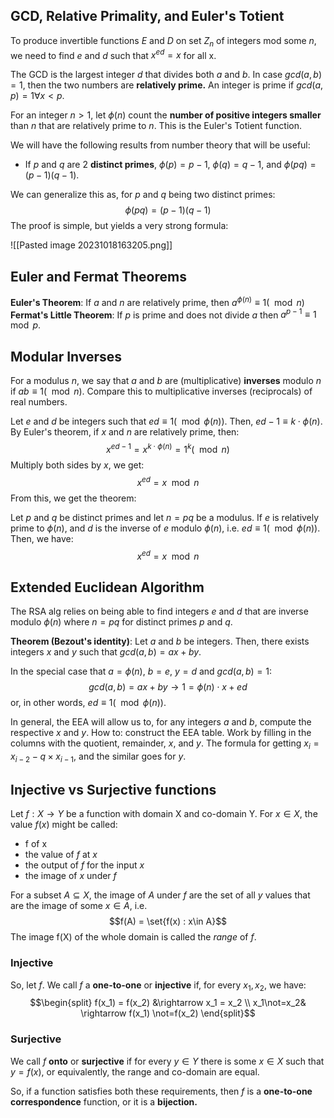 ## GCD, Relative Primality, and Euler's Totient
To produce invertible functions $E$ and $D$ on set $Z_n$ of integers mod some $n$, we need to  find $e$ and $d$ such that $x^{ed} = x$ for all x. 

The GCD is the largest integer $d$ that divides both $a$ and $b$. In case $gcd(a, b) = 1$, then the two numbers are **relatively prime.** An integer is prime if $gcd(a, p) = 1 \forall x < p$.  

For an integer $n > 1$, let $\phi(n)$ count the **number of positive integers smaller** than $n$ that are relatively prime to $n$. This is the Euler's Totient function.

We will have the following results from number theory that will be useful: 
- If $p$ and $q$ are 2 **distinct primes**, $\phi(p) = p-1$,  $\phi(q) = q-1$,  and $\phi(pq) = (p-1)(q -1)$.

We can generalize this as, for $p$ and $q$ being two distinct primes:
$$\phi(pq) = (p-1)(q-1)$$
The proof is simple, but yields a very strong formula: 

![[Pasted image 20231018163205.png]]

## Euler and Fermat Theorems
**Euler's Theorem**: If $a$ and $n$ are relatively prime, then $a^{\phi(n)} \equiv 1 (\mod n)$
**Fermat's Little Theorem**: If $p$ is prime and does not divide $a$ then $a^{p -1} \equiv 1 \mod p$. 

## Modular Inverses
For a modulus $n$, we say that $a$ and $b$ are (multiplicative) **inverses** modulo $n$ if $ab \equiv 1 (\mod n)$. Compare this to multiplicative inverses (reciprocals) of real numbers. 

Let $e$ and $d$ be integers such that $ed \equiv 1 (\mod \phi(n))$. Then, $ed  - 1 \equiv k\cdot \phi(n)$. By Euler's theorem, if $x$ and $n$ are relatively prime, then: 
$$x^{ed - 1} = x^{k\cdot\phi(n)} = 1^k (\mod n)$$
Multiply both sides by $x$, we get: 
$$x^{ed} = x \mod n$$
From this, we get the theorem: 

Let $p$ and $q$ be distinct primes and let $n = pq$ be a modulus. If $e$ is relatively prime to $\phi(n)$, and $d$ is the inverse of $e$ modulo $\phi(n)$, i.e. $ed \equiv 1(\mod \phi(n))$. Then, we have: 
$$x^{ed} = x \mod n$$
## Extended Euclidean Algorithm
The RSA alg relies on being able to find integers $e$ and $d$ that are inverse modulo $\phi(n)$ where $n = pq$ for distinct primes $p$ and $q$.

**Theorem (Bezout's identity)**: Let $a$ and $b$ be integers. Then, there exists integers $x$ and $y$ such that $gcd(a, b) = ax + by$.

In the special case that $a = \phi(n), \ b = e, \ y = d$ and $gcd(a, b) = 1$: 
$$gcd(a, b) = ax + by \rightarrow 1 = \phi(n)\cdot x+ed$$
or, in other words, $ed \equiv 1(\mod \phi(n))$.

In general, the EEA will allow us to, for any integers $a$ and $b$, compute the respective $x$ and $y$. 
How to: construct the EEA table. Work by filling in the columns with the quotient, remainder, $x$, and $y$.
The formula for getting $x_i = x_{i-2} - q \times x_{i - 1}$, and the similar goes for $y$.

## Injective vs Surjective functions
Let $f: X \rightarrow Y$ be a function with domain X and co-domain Y. For $x \in X$, the value $f(x)$ might be called: 
- f of x
- the value of $f$ at $x$
- the output of $f$ for the input $x$
- the image of $x$ under $f$

For a subset $A \subseteq X$, the image of $A$ under $f$ are the set of all $y$ values that are the image of some $x \in A$, i.e.
$$f(A) = \set{f(x) : x\in A}$$
The image f(X) of the whole domain is called the *range* of $f$. 
### Injective
So, let $f$. We call $f$ a **one-to-one** or **injective** if, for every $x_1, x_2$, we have: 
$$\begin{split}
 f(x_1) = f(x_2) &\rightarrow x_1 = x_2 \\
 x_1\not=x_2& \rightarrow f(x_1) \not=f(x_2)
\end{split}$$
### Surjective
We call $f$ **onto** or **surjective** if for every $y \in Y$ there is some $x\in X$ such that $y =f(x)$, or equivalently, the range and co-domain are equal. 

So, if a function satisfies both these requirements, then $f$ is a **one-to-one correspondence** function, or it is a **bijection.**

